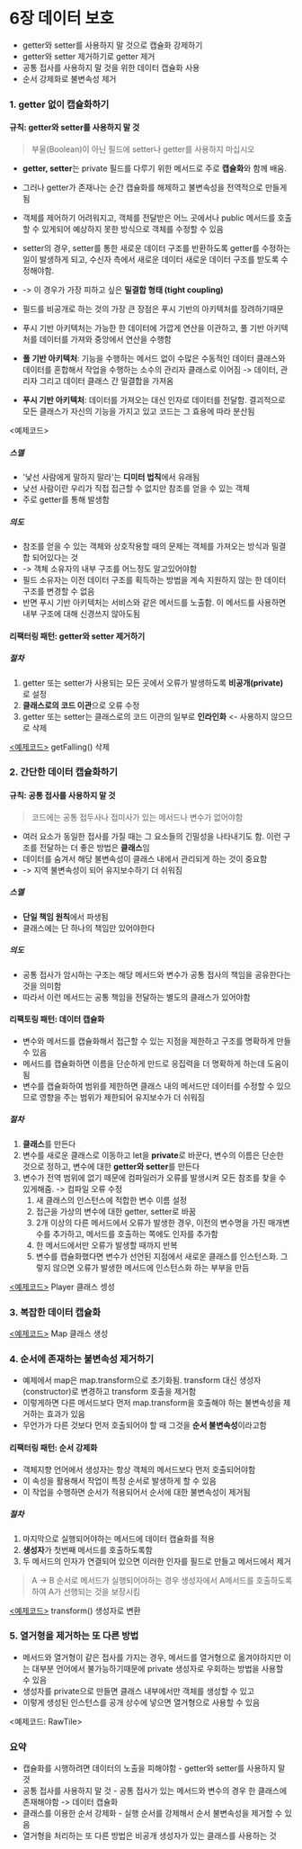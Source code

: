 # 6장 데이터 보호

- getter와 setter를 사용하지 말 것으로 캡슐화 강제하기
- getter와 setter 제거하기로 getter 제거
- 공통 접사를 사용하지 말 것을 위한 데이터 캡슐화 사용
- 순서 강제화로 불변속성 제거

### 1. getter 없이 캡슐화하기

#### 규칙: getter와 setter를 사용하지 말 것

> 부울(Boolean)이 아닌 필드에 setter나 getter를 사용하지 마십시오

- **getter, setter**는 private 필드를 다루기 위한 메서드로 주로 **캡슐화**와 함께 배움.
- 그러나 getter가 존재나는 순간 캡슐화를 해제하고 불변속성을 전역적으로 만들게됨
- 객체를 제어하기 어려워지고, 객체를 전달받은 어느 곳에서나 public 메서드를 호출할 수 있게되어 예상하지 못한 방식으로 객체를 수정할 수 있음
- setter의 경우, setter를 통한 새로운 데이터 구조를 반환하도록 getter를 수정하는 일이 발생하게 되고, 수신자 측에서 새로운 데이터 새로운 데이터 구조를 받도록 수정해야함.
- -> 이 경우가 가장 피하고 싶은 **밀결합 형태 (tight coupling)**
- 필드를 비공개로 하는 것의 가장 큰 장점은 푸시 기반의 아키텍처를 장려하기때문
- 푸시 기반 아키텍처는 가능한 한 데이터에 가깝게 연산을 이관하고,
  풀 기반 아키텍처를 데이터를 가져와 중앙에서 연산을 수행함

- **풀 기반 아키텍처**: 기능을 수행하는 메서드 없이 수많은 수동적인 데이터 클래스와 데이터를 혼합해서 작업을 수행하는 소수의 관리자 클래스로 이어짐 -> 데이터, 관리자 그리고 데이터 클래스 간 밀결합을 가져옴
- **푸시 기반 아키텍처**: 데이터를 가져오는 대신 인자로 데이터를 전달함. 결괴적으로 모든 클래스가 자신의 기능을 가지고 있고 코드는 그 효용에 따라 분산됨

<예제코드>

##### 스멜

- '낯선 사람에게 말하지 말라'는 **디미터 법칙**에서 유래됨
- 낮선 사람이란 우리가 직접 접근할 수 없지만 참조를 얻을 수 있는 객체
- 주로 getter를 통해 발생함

##### 의도

- 참조를 얻을 수 있는 객체와 상호작용할 때의 문제는 객체를 가져오는 방식과 밀결합 되어있다는 것
- -> 객체 소유자의 내부 구조를 어느정도 알고있어야함
- 필드 소유자는 이전 데이터 구조를 획득하는 방법을 계속 지원하지 않는 한 데이터 구조를 변경할 수 없음
- 반면 푸시 기반 아키텍처는 서비스와 같은 메서드를 노출함. 이 메서드를 사용하면 내부 구조에 대해 신경쓰지 않아도됨

#### 리팩터링 패턴: getter와 setter 제거하기

##### 절차

1. getter 또는 setter가 사용되는 모든 곳에서 오류가 발생하도록 **비공개(private)** 로 설정
2. **클래스로의 코드 이관**으로 오류 수정
3. getter 또는 setter는 클래스로의 코드 이관의 일부로 **인라인화** <- 사용하지 않으므로 삭제

[<예제코드>](https://github.com/suyeoniii/five-lines-study/commit/565a8781130b009f85a4fb286f2180b36f86199a) getFalling() 삭제

### 2. 간단한 데이터 캡슐화하기

#### 규칙: 공통 접사를 사용하지 말 것

> 코드에는 공통 접두사나 접미사가 있는 메서드나 변수가 없어야함

- 여러 요소가 동일한 접사를 가질 때는 그 요소들의 긴밀성을 나타내기도 함. 이런 구조를 전달하는 더 좋은 방법은 **클래스**임
- 데이터를 숨겨서 해당 불변속성이 클래스 내에서 관리되게 하는 것이 중요함
- -> 지역 불변속성이 되어 유지보수하기 더 쉬워짐

##### 스멜

- **단일 책임 원칙**에서 파생됨
- 클래스에는 단 하나의 책임만 있어야한다

##### 의도

- 공통 접사가 암시하는 구조는 해당 메서드와 변수가 공통 접사의 책임을 공유한다는 것을 의미함
- 따라서 이런 메서드는 공통 책임을 전달하는 별도의 클래스가 있어야함

#### 리팩토링 패턴: 데이터 캡슐화

- 변수와 메서드를 캡슐화해서 접근할 수 있는 지점을 제한하고 구조를 명확하게 만들 수 있음
- 메서드를 캡슐화하면 이름을 단순하게 만드로 응집력을 더 명확하게 하는데 도움이 됨
- 변수를 캡슐화하여 범위를 제한하면 클래스 내의 메서드만 데이터를 수정할 수 있으므로 영향을 주는 범위가 제한되어 유지보수가 더 쉬워짐

##### 절차

1. **클래스**를 만든다
2. 변수를 새로운 클래스로 이동하고 let을 **private**로 바꾼다, 변수의 이름은 단순한 것으로 정하고, 변수에 대한 **getter와 setter**를 만든다
3. 변수가 전역 범위에 없기 떼문에 컴파일러가 오류를 발생시켜 모든 참조를 찾을 수 있게해줌. -> 컴파일 오류 수정
   1. 새 클래스의 인스턴스에 적합한 변수 이름 설정
   2. 접근을 가상의 변수에 대한 getter, setter로 바꿈
   3. 2개 이상의 다른 메서드에서 오류가 발생한 경우, 이전의 변수명을 가진 매개변수를 추가하고, 메서드를 호출하는 쪽에도 인자를 추가함
   4. 한 메서드에서만 오류가 발생할 때까지 반복
   5. 변수를 캡슐화했다면 변수가 선언된 지점에서 새로운 클래스를 인스턴스화. 그렇지 않으면 오류가 발생한 메서드에 인스턴스화 하는 부부을 만듬

[<예제코드>](https://github.com/suyeoniii/five-lines-study/commit/20c27691dfba2132a6b184dcaa4e60d766665dcd) Player 클래스 셍성

### 3. 복잡한 데이터 캡슐화

[<예제코드>](https://github.com/suyeoniii/five-lines-study/commit/201488cb2f5f5b0e685225346a90b632120ec098) Map 클래스 생성

### 4. 순서에 존재하는 불변속성 제거하기

- 예제에서 map은 map.transform으로 초기화됨. transform 대신 생성자(constructor)로 변경하고 transform 호출을 제거함
- 이렇게하면 다른 메서드보다 먼저 map.transform을 호출해야 하는 불변속성을 제거하는 효과가 있음
- 무언가가 다른 것보다 먼저 호출되어야 할 때 그것을 **순서 불변속성**이라고함

#### 리팩터링 패턴: 순서 강제화

- 객체지향 언어에서 생성자는 항상 객체의 메서드보다 먼저 호출되어야함
- 이 속성을 활용해서 작업이 특정 순서로 발생하게 할 수 있음
- 이 작업을 수행하면 순서가 적용되어서 순서에 대한 불변속성이 제거됨

##### 절차

1. 마지막으로 실행되어야하는 메서드에 데이터 캡슐화를 적용
2. **생성자**가 첫번째 메서드를 호출하도록함
3. 두 메서드의 인자가 연결되어 있으면 이러한 인자를 필드로 만들고 메서드에서 제거

> A -> B 순서로 메서드가 실행되어야하는 경우
> 생성자에서 A메서드를 호출하도록 하여 A가 선행되는 것을 보장시킴

[<예제코드>](https://github.com/suyeoniii/five-lines-study/commit/91e9b16fb401872deeef30d8e79c56bbd8c2886a) transform() 생성자로 변환

### 5. 열거형을 제거하는 또 다른 방법

- 메서드와 열거형이 같은 접사를 가지는 경우, 메서드를 열거형으로 옮겨야하지만 이는 대부분 언어에서 불가능하기때문에 private 생성자로 우회하는 방법을 사용할 수 있음
- 생성자를 private으로 만들면 클래스 내부에서만 객체를 생성할 수 있고
- 이렇게 생성된 인스턴스를 공개 상수에 넣으면 열거형으로 사용할 수 있음

<예제코드: RawTile>

### 요약

- 캡슐화를 시행하려면 데이터의 노출을 피해야함 - getter와 setter를 사용하지 말 것
- 공통 접사를 사용하지 말 것 - 공통 접사가 있는 메서드와 변수의 경우 한 클래스에 존재해야함 -> 데이터 캡슐화
- 클래스를 이용한 순서 강제화 - 실행 순서를 강제해서 순서 불변속성을 제거할 수 있음
- 열거형을 처리하는 또 다른 방법은 비공개 생성자가 있는 클래스를 사용하는 것
